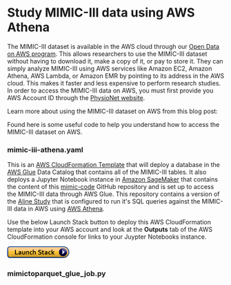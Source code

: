 # Study MIMIC-III data using AWS Athena

The MIMIC-III dataset is available in the AWS cloud through our [Open Data on AWS program](https://registry.opendata.aws/).  This allows researchers to use the MIMIC-III dataset without having to download it, make a copy of it, or pay to store it.  They can simply analyze MIMIC-III using AWS services like Amazon EC2, Amazon Athena, AWS Lambda, or Amazon EMR by pointing to its address in the AWS cloud. This makes it faster and less expensive to perform research studies.  In order to access the MIMIC-III data on AWS, you must first provide you AWS Account ID through the [PhysioNet website](https://physionet.org/works/MIMICIIIClinicalDatabase/).

Learn more about using the MIMIC-III dataset on AWS from this blog post:  

Found here is some useful code to help you understand how to access the MIMIC-III dataset on AWS.

### mimic-iii-athena.yaml

This is an [AWS CloudFormation Template](https://aws.amazon.com/cloudformation/) that will deploy a database in the [AWS Glue](https://aws.amazon.com/glue/) Data Catalog that contains all of the MIMIC-III tables.  It also deploys a Jupyter Notebook instance in [Amazon SageMaker](https://aws.amazon.com/sagemaker/) that contains the content of this [mimic-code](https://github.com/MIT-LCP/mimic-code/) GitHub repository and is set up to access the MIMIC-III data through AWS Glue.  This repository contains a version of the [Aline Study](https://github.com/JamesSWiggins/mimic-code/tree/master/notebooks/aline/awsathena) that is configured to run it's SQL queries against the MIMIC-III data in AWS using [AWS Athena](https://aws.amazon.com/athena/).

Use the below Launch Stack button to deploy this AWS CloudFormation template into your AWS account and look at the **Outputs** tab of the AWS CloudFormation console for links to your Juypter Notebooks instance.

[![cloudformation-launch-stack](cloudformation-launch-stack.png)](https://console.aws.amazon.com/cloudformation/home?region=us-east-1#/stacks/new?stackName=MIMIC&templateURL=https://aws-bigdata-blog.s3.amazonaws.com/artifacts/biomedical-informatics-studies/mimic-iii-athena.yaml)

### mimictoparquet_glue_job.py
